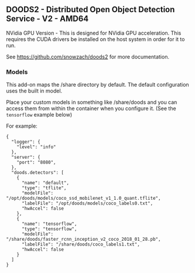 ## DOODS2 - Distributed Open Object Detection Service - V2 - AMD64

NVidia GPU Version - This is designed for NVidia GPU acceleration. This requires the CUDA drivers be installed on the host system in order for it to run.

See https://github.com/snowzach/doods2 for more documentation.

### Models

This add-on maps the /share directory by default. The default configuration uses the built in model.

Place your custom models in something like /share/doods and you can access them from within the container when you configure it.
(See the `tensorflow` example below)

For example:

```
{
  "logger": {
    "level": "info"
  },
  "server": {
    "port": "8080",
  },
  "doods.detectors": [
    {
      "name": "default",
      "type": "tflite",
      "modelFile": "/opt/doods/models/coco_ssd_mobilenet_v1_1.0_quant.tflite",
      "labelFile": "/opt/doods/models/coco_labels0.txt",
      "hwAccel": false
    },
    {
      "name": "tensorflow",
      "type": "tensorflow",
      "modelFile": "/share/doods/faster_rcnn_inception_v2_coco_2018_01_28.pb",
      "labelFile": "/share/doods/coco_labels1.txt",
      "hwAccel": false
    }
  ]
}
```
